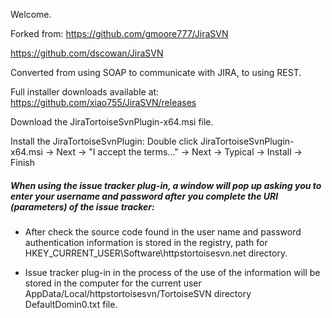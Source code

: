Welcome.

Forked from:
https://github.com/gmoore777/JiraSVN
    
https://github.com/dscowan/JiraSVN

Converted from using SOAP to communicate with JIRA, to using REST.

Full installer downloads available at:
https://github.com/xiao755/JiraSVN/releases

Download the JiraTortoiseSvnPlugin-x64.msi file.

Install the JiraTortoiseSvnPlugin: Double click JiraTortoiseSvnPlugin-x64.msi -> Next -> "I accept the terms..." -> Next -> Typical -> Install -> Finish

##### When using the issue tracker plug-in, a window will pop up asking you to enter your username and password after you complete the URI (parameters) of the issue tracker:

* After check the source code found in the user name and password authentication information is stored in the registry, path for HKEY_CURRENT_USER\Software\httpstortoisesvn.net directory.

* Issue tracker plug-in in the process of the use of the information will be stored in the computer for the current user AppData/Local/httpstortoisesvn/TortoiseSVN directory DefaultDomin0.txt file.
